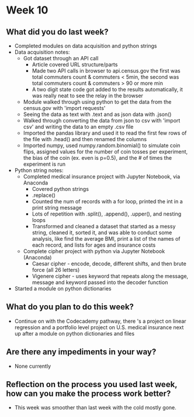# Week 10

## What did you do last week?
- Completed modules on data acquisition and python strings
- Data acquisition notes:
  - Got dataset through an API call
	  - Article covered URL structure/parts
	  - Made two API calls in browser to api.census.gov the first was total commuters count & commuters < 5min, the second was total commuters count & commuters > 90 or more min
	  - A two digit state code got added to the results automatically, it was really neat to see the relay in the browser
  - Module walked through using python to get the data from the census.gov with 'import requests'
  - Seeing the data as text with .text and as json data with .json()
  - Walked through converting the data from json to csv with 'import csv' and writing the data to an empty .csv file
  - Imported the pandas library and used it to read the first few rows of the file with .head() and then renamed the columns
  - Imported numpy, used numpy.random.binomial() to simulate coin flips, assigned values for the number of coin tosses per experiment, the bias of the coin (ex. even is p=0.5), and the # of times the experiment is run
- Python string notes:
  - Completed medical insurance project with Jupyter Notebook, via Anaconda
	  - Covered python strings
	  - .replace()
	  - Counted the num of records with a for loop, printed the int in a print string message
	  - Lots of repetition with .split(), .append(), .upper(), and nesting loops
	  - Transformed and cleaned a dataset that started as a messy string, cleaned it, sorted it, and was able to conduct some analysis, like find the average BMI, print a list of the names of each record, and lists for ages and insurance costs
  - Complete cipher project with python via Jupyter Notebook (Anaconda)
	  - Caesar cipher - encode, decode, different shifts, and then brute force (all 26 letters)
	  - Vigenere cipher - uses keyword that repeats along the message, message and keyword passed into the decoder function
- Started a module on python dictionaries

## What do you plan to do this week?
- Continue on with the Codecademy pathway, there 's a project on linear regression and a portfolio level project on U.S. medical insurance next up after a module on python dictionaries and files

## Are there any impediments in your way?
- None currently

## Reflection on the process you used last week, how can you make the process work better?
- This week was smoother than last week with the cold mostly gone. 

